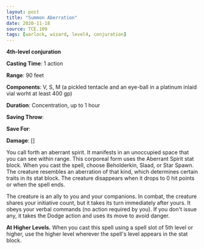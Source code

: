 ```yaml
---
layout: post
title: "Summon Aberration"
date: 2020-11-18
source: TCE.109
tags: [warlock, wizard, level4, conjuration]
---
```


**4th-level conjuration**

**Casting Time**: 1 action

**Range**: 90 feet

**Components**: V, S, M (a pickled tentacle and an eye-ball in a platinum inlaid vial worht at least 400 gp)

**Duration**: Concentration, up to 1 hour

**Saving Throw**:

**Save For**:

**Damage**: []

You call forth an aberrant spirit. It manifests in an unoccupied space that you can see within range. This corporeal form uses the Aberrant Spirit stat block. When you cast the spell, choose Beholderkin, Slaad, or Star Spawn. The creature resembles an aberration of that kind, which determines certain traits in its stat block. The creature disappears when it drops to 0 hit points or when the spell ends.

The creature is an ally to you and your companions. In combat, the creature shares your initiative count, but it takes its turn immediately after yours. It obeys your verbal commands (no action required by you). If you don't issue any, it takes the Dodge action and uses its move to avoid danger.

**At Higher Levels.** When you cast this spell using a spell slot of 5th level or higher, use the higher level wherever the spell's level appears in the stat block.